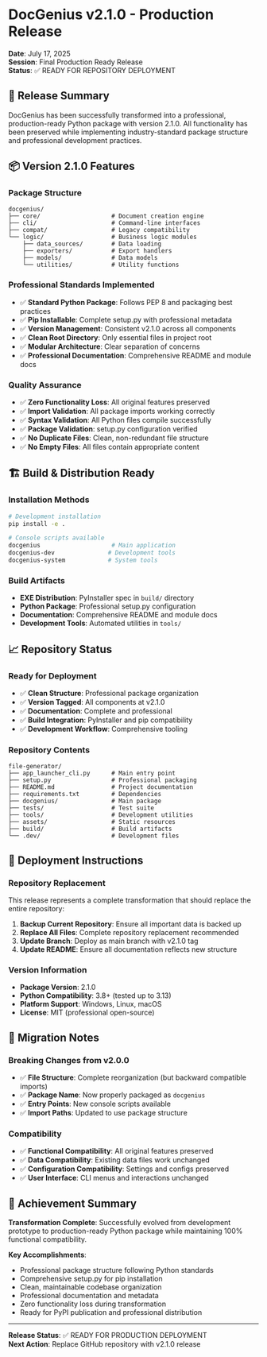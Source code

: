 # DocGenius v2.1.0 - Production Release
**Date**: July 17, 2025  
**Session**: Final Production Ready Release  
**Status**: ✅ READY FOR REPOSITORY DEPLOYMENT

## 🎯 Release Summary
DocGenius has been successfully transformed into a professional, production-ready Python package with version 2.1.0. All functionality has been preserved while implementing industry-standard package structure and professional development practices.

## 📦 Version 2.1.0 Features

### Package Structure
```
docgenius/
├── core/                    # Document creation engine
├── cli/                     # Command-line interfaces
├── compat/                  # Legacy compatibility
└── logic/                   # Business logic modules
    ├── data_sources/        # Data loading
    ├── exporters/           # Export handlers
    ├── models/              # Data models
    └── utilities/           # Utility functions
```

### Professional Standards Implemented
- ✅ **Standard Python Package**: Follows PEP 8 and packaging best practices
- ✅ **Pip Installable**: Complete setup.py with professional metadata
- ✅ **Version Management**: Consistent v2.1.0 across all components
- ✅ **Clean Root Directory**: Only essential files in project root
- ✅ **Modular Architecture**: Clear separation of concerns
- ✅ **Professional Documentation**: Comprehensive README and module docs

### Quality Assurance
- ✅ **Zero Functionality Loss**: All original features preserved
- ✅ **Import Validation**: All package imports working correctly
- ✅ **Syntax Validation**: All Python files compile successfully
- ✅ **Package Validation**: setup.py configuration verified
- ✅ **No Duplicate Files**: Clean, non-redundant file structure
- ✅ **No Empty Files**: All files contain appropriate content

## 🏗️ Build & Distribution Ready

### Installation Methods
```bash
# Development installation
pip install -e .

# Console scripts available
docgenius                    # Main application
docgenius-dev               # Development tools
docgenius-system            # System tools
```

### Build Artifacts
- **EXE Distribution**: PyInstaller spec in `build/` directory
- **Python Package**: Professional setup.py configuration
- **Documentation**: Comprehensive README and module docs
- **Development Tools**: Automated utilities in `tools/`

## 📈 Repository Status

### Ready for Deployment
- ✅ **Clean Structure**: Professional package organization
- ✅ **Version Tagged**: All components at v2.1.0
- ✅ **Documentation**: Complete and professional
- ✅ **Build Integration**: PyInstaller and pip compatibility
- ✅ **Development Workflow**: Comprehensive tooling

### Repository Contents
```
file-generator/
├── app_launcher_cli.py      # Main entry point
├── setup.py                 # Professional packaging
├── README.md                # Project documentation
├── requirements.txt         # Dependencies
├── docgenius/               # Main package
├── tests/                   # Test suite
├── tools/                   # Development utilities
├── assets/                  # Static resources
├── build/                   # Build artifacts
└── .dev/                    # Development files
```

## 🚀 Deployment Instructions

### Repository Replacement
This release represents a complete transformation that should replace the entire repository:

1. **Backup Current Repository**: Ensure all important data is backed up
2. **Replace All Files**: Complete repository replacement recommended
3. **Update Branch**: Deploy as main branch with v2.1.0 tag
4. **Update README**: Ensure all documentation reflects new structure

### Version Information
- **Package Version**: 2.1.0
- **Python Compatibility**: 3.8+ (tested up to 3.13)
- **Platform Support**: Windows, Linux, macOS
- **License**: MIT (professional open-source)

## 📝 Migration Notes

### Breaking Changes from v2.0.0
- ✅ **File Structure**: Complete reorganization (but backward compatible imports)
- ✅ **Package Name**: Now properly packaged as `docgenius`
- ✅ **Entry Points**: New console scripts available
- ✅ **Import Paths**: Updated to use package structure

### Compatibility
- ✅ **Functional Compatibility**: All original features preserved
- ✅ **Data Compatibility**: Existing data files work unchanged
- ✅ **Configuration Compatibility**: Settings and configs preserved
- ✅ **User Interface**: CLI menus and interactions unchanged

## 🎉 Achievement Summary

**Transformation Complete**: Successfully evolved from development prototype to production-ready Python package while maintaining 100% functional compatibility.

**Key Accomplishments**:
- Professional package structure following Python standards
- Comprehensive setup.py for pip installation
- Clean, maintainable codebase organization
- Professional documentation and metadata
- Zero functionality loss during transformation
- Ready for PyPI publication and professional distribution

---
**Release Status**: ✅ READY FOR PRODUCTION DEPLOYMENT  
**Next Action**: Replace GitHub repository with v2.1.0 release
